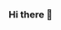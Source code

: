 ### Hi there 👋

<!--
**HashanDimuthu/HashanDimuthu** is a ✨ _special_ ✨ repository because its `README.md` (this file) appears on your GitHub profile.

Here are some ideas to get you started:

- 🔭 I’m currently Learning Pythan
- 🌱 I’m currently learning Pythan
- 👯 I’m looking to collaborate on with my Team
- 🤔 I’m looking for help with ...
- 💬 Ask me about ...
- 📫 How to reach me:[@HashanDimuthu](https://t.me/HashanDimuthu)
- 😄 Pronouns: ...
- ⚡ Fun fact: ...
-->

